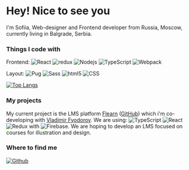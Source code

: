 # Hey! Nice to see you
I'm Sofiia, Web-designer and Frontend developer from Russia, Moscow, currently living in Balgrade, Serbia.
<!-- ### GitHub Stats
![Sofi Ulianova's GitHub stats](https://github-readme-stats.vercel.app/api?username=sulianova&show_icons=true&theme=dark&hide=stars,prs,issues,contribs) -->


### Things I code with

<p>
  Frontend: 
  <img alt="React" src="https://img.shields.io/badge/-React-45b8d8?style=flat-square&logo=react&logoColor=white" />
  <img alt="redux" src="https://img.shields.io/badge/-Redux-764ABC?style=flat-square&logo=redux&logoColor=white" />
  <img alt="Nodejs" src="https://img.shields.io/badge/-Nodejs-43853d?style=flat-square&logo=Node.js&logoColor=white" />
  <img alt="TypeScript" src="https://img.shields.io/badge/-TypeScript-007ACC?style=flat-square&logo=typescript&logoColor=white" />
  <img alt="Webpack" src="https://img.shields.io/badge/-Webpack-8DD6F9?style=flat-square&logo=webpack&logoColor=white" /> 
</p>
<p>
  Layout:
<!--    <img alt="JS" src="https://img.shields.io/badge/-JavaScript-007ACC?style=flat-square&logo=JavaScript&logoColor=white" /> -->

<img alt="Pug" src="https://img.shields.io/badge/-Pug-46a2f1?style=flat-square&logo=Pug&logoColor=white" />
<!--     <img alt="git" src="https://img.shields.io/badge/-Git-F05032?style=flat-square&logo=git&logoColor=white" />
  <img alt="github actions" src="https://img.shields.io/badge/-Github_Actions-2088FF?style=flat-square&logo=github-actions&logoColor=white" /> -->
  <img alt="Sass" src="https://img.shields.io/badge/-Sass-CC6699?style=flat-square&logo=sass&logoColor=white" />
  <img alt="html5" src="https://img.shields.io/badge/-HTML5-E34F26?style=flat-square&logo=html5&logoColor=white" />
  <img alt="CSS" src="https://img.shields.io/badge/-CSS-8DD6F9?style=flat-square&logo=css&logoColor=white" />
<!--     <img alt="Docker" src="https://img.shields.io/badge/-Makefile-EE4B2B?style=flat-square&logo=Makefile&logoColor=white" />  -->
</p>

[![Top Langs](https://github-readme-stats.vercel.app/api/top-langs/?username=sulianova&theme=dark&layout=compact)](https://github.com/anuraghazra/github-readme-stats)

### My projects

My current project is the LMS platform [Flearn](https://flearn.net) ([GitHub](https://github.com/sulianova/flearn-frontend)) which i'm co-developing with [Vladimir Fyodorov]([https://github.com/sulianova](https://github.com/VladimirFyodorov)). We are using: <img alt="TypeScript" src="https://img.shields.io/badge/-TypeScript-007ACC?style=flat-square&logo=typescript&logoColor=white" /> <img alt="React" src="https://img.shields.io/badge/-React-45b8d8?style=flat-square&logo=react&logoColor=white" /> <img alt="Redux" src="https://img.shields.io/badge/-Redux-764ABC?style=flat-square&logo=redux&logoColor=white" /> with <img alt="Firebase" src="https://img.shields.io/badge/-Firebase-EB844E?style=flat-square&logo=firebase&logoColor=white" />. We are hoping to develop an LMS focused on courses for illustration and design.

### Where to find me
<p>
  <a href="https://github.com/sulianova" target="_blank"><img alt="Github" src="https://img.shields.io/badge/GitHub-%2312100E.svg?&style=for-the-badge&logo=Github&logoColor=white" /></a>
</p>
<!--
**sulianova/sulianova** is a ✨ _special_ ✨ repository because its `README.md` (this file) appears on your GitHub profile.

Here are some ideas to get you started:

- 🔭 I’m currently working on ...
- 🌱 I’m currently learning ...
- 👯 I’m looking to collaborate on ...
- 🤔 I’m looking for help with ...
- 💬 Ask me about ...
- 📫 How to reach me: ...
- 😄 Pronouns: ...
- ⚡ Fun fact: ...
-->
